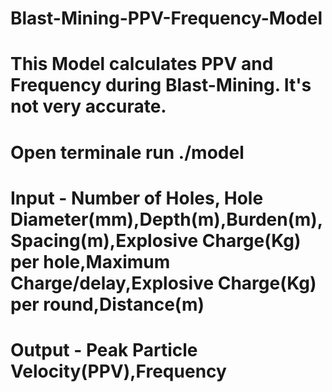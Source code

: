 # Blast-Mining-PPV-Frequency-Model
# This Model calculates PPV and Frequency during Blast-Mining. It's not very accurate.
# Open terminale run ./model
# Input - Number of Holes, Hole Diameter(mm),Depth(m),Burden(m),Spacing(m),Explosive Charge(Kg) per hole,Maximum Charge/delay,Explosive Charge(Kg) per round,Distance(m)
# Output - Peak Particle Velocity(PPV),Frequency
